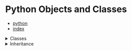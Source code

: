 
# Python Objects and Classes 

- [python](python.md) </br>
- [index](index.md) </br>


<details> <summary>Classes</summary>

- Constructor with "__init__"
- Must pass in "self" to use the object's variables
- Delete an object with "del" keyword
```python
class Person:
    def __init__(self, name, age):
        self.name = name
        self.age = age

    def greeting(self)
        print("Hi, my name is " + self.name + " and I am " + self.age + " years old."))


p1 = Person("Bill", 36)
p1.age = 100
p1.greeting()
del p1
```
Output:
> Hi, my name is Bill and I am 100 years old.

</summary> </details>


<details> <summary>Inheritance</summary>

In this example:
- Wizard is a subclass of the Person class found above
- The greeting method overrides it's parent's greeting 
- No written constructor, because sub/super instance variables identical 
```python
class Wizard(person):
    def greeting(self):
        print("I am a " + super.age +" year old wizard.")

w1 = Wizard("bob", 36)
w1.greeting()
```
output:
> I am a 36 year old wizard
</br>
#### Constructor override
- If a child has a constructor, it will override it's parent
- To get around this explicitly call the superclass constructor

```python
class Wizard(Person):
    def __init__(self, name, age, hasWand) 
        super().__init__(self, name, age)
        self.hasWand = hasWand
```

</summary> </details>

